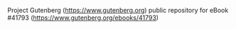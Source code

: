 Project Gutenberg (https://www.gutenberg.org) public repository for eBook #41793 (https://www.gutenberg.org/ebooks/41793)
